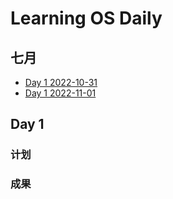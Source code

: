 # Learning OS Daily

## 七月

* [Day 1 2022-10-31](#day-1)
* [Day 1 2022-11-01](#day-2)

## Day 1

### 计划

### 成果
